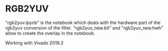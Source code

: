 # RGB2YUV

"rgb2yuv.ipynb" is the notebook which deals with the hardware part of the rgb2yuv conversion of the filter.
"rgb2yuv_new.bit" and "rgb2yuv_new.hwh" allow to create the overlay in the notebook.


Working with Vivado 2019.2

